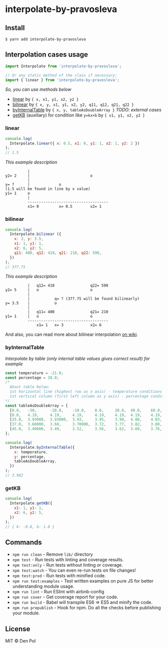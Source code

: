 # interpolate-by-pravosleva

## Install

```
$ yarn add interpolate-by-pravosleva
```

## Interpolation cases usage

```javascript
import Interpolate from 'interpolate-by-pravosleva';

// Or any static method of the class if necessary:
import { linear } from 'interpolate-by-pravosleva';
```

_So, you can use methods below_

- [linear](#linear) by `{ x, x1, y1, x2, y2 }`
- [bilinear](#bilinear) by `{ x, y, x1, y1, x2, y2, q11, q12, q21, q22 }`
- [byInternalTable](#byInternalTable) by `{ x, y, tableAsDoubleArray }` _TODO: external cases_
- [getKB](#getKB) (auxiliary) for condition like `y=kx+b` by `{ x1, y1, x2, y2 }`

### linear

```javascript
console.log(
  Interpolate.linear({ x: 0.5, x1: 0, y1: 1, x2: 1, y2: 2 })
);
// 1.5
```

_This example description_
```
          |
y2= 2     |                           o
          |
y= ?      |             o
(1.5 will be found in line by x value)
y1= 1     o
          |
          ------------------------------------
          x1= 0         x= 0.5        x2= 1
```

### bilinear

```javascript
console.log(
  Interpolate.bilinear ({
    x: 3, y: 3.5,
    x1: 1, y1: 1,
    x2: 6, y2: 5,
    q11: 400, q12: 410, q21: 210, q22: 590,
  })
);
// 377.75
```

_This example description_
```
          |   q12= 410                q22= 590
y2= 5     |   o                       o
          |
          |           q= ? (377.75 will be found bilinearly)
y= 3.5    |           o
          |
          |   q11= 400                q21= 210
y1= 1     |   o                       o
          ------------------------------------
              x1= 1   x= 3            x2= 6
```

And also, you can read more about bilinear interpolation [on wiki](https://ru.wikipedia.org/wiki/%D0%91%D0%B8%D0%BB%D0%B8%D0%BD%D0%B5%D0%B9%D0%BD%D0%B0%D1%8F_%D0%B8%D0%BD%D1%82%D0%B5%D1%80%D0%BF%D0%BE%D0%BB%D1%8F%D1%86%D0%B8%D1%8F "About bilinear interpolation").

### byInternalTable

_Interpolate by table (only internal table values gives correct result) for example_

```javascript
const temperature = -21.0;
const percentage = 20.0;
/*
  About table below:
  1st horizontal line (highest row as x axis) - temperature conditions template
  1st vertical column (first left column as y axis) - percentage conditions template
*/
const tableAsDoubleArray = [
  [0.0,   -30,      -20.0,    -10.0,    0.0,     20.0,  40.0,    60.0,    80.0,    100.0],
  [0.0,   4.19,     4.19,     4.19,     4.19,    4.19,  4.19,    4.19,    4.19,    4.19],
  [25.0,  3.93000,  3.93000,  3.93,     3.95,    3.98,  4.00,    4.03,    4.05,    4.08],
  [37.0,  3.68000,  3.68,     3.70000,  3.72,    3.77,  3.82,    3.88,    3.94,    4.00],
  [45.0,  3.49000,  3.49,     3.52,     3.56,    3.62,  3.69,    3.76,    3.82,    3.89],
];

console.log(
  Interpolate.byInternalTable({
    x: temperature,
    y: percentage,
    tableAsDoubleArray,
  })
);
// 3.982
```

### getKB

```javascript
console.log(
  Interpolate.getKB({
    x1: 1, y1: 1,
    x2: 6, y2: 5,
  })
);
// { k: -0.8, b: 1.8 }
```

## Commands
- `npm run clean` - Remove `lib/` directory
- `npm test` - Run tests with linting and coverage results.
- `npm test:only` - Run tests without linting or coverage.
- `npm test:watch` - You can even re-run tests on file changes!
- `npm test:prod` - Run tests with minified code.
- `npm run test:examples` - Test written examples on pure JS for better understanding module usage.
- `npm run lint` - Run ESlint with airbnb-config
- `npm run cover` - Get coverage report for your code.
- `npm run build` - Babel will transpile ES6 => ES5 and minify the code.
- `npm run prepublish` - Hook for npm. Do all the checks before publishing your module.

## License

MIT © Den Pol
